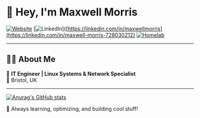 # 👋 Hey, I'm Maxwell Morris  

[![Website](https://img.shields.io/badge/%20Website-maxmorris.io-1f8ecd?style=for-the-badge&logo=google-chrome)](https://maxmorris.io) 
[![LinkedIn](https://img.shields.io/badge/💼%20LinkedIn-Connect-blue?style=for-the-badge&logo=linkedin)]([https://linkedin.com/in/maxwellmorris](https://linkedin.com/in/maxwell-morris-728030212)
[![Homelab](https://img.shields.io/badge/%20Homelab-MorrisLAN-333?style=for-the-badge&logo=github)](https://github.com/MorrisLAN/morrislan)  

---

## 👨‍💻 About Me  

🚀 **IT Engineer | Linux Systems & Network Specialist**  
📍 Bristol, UK

---

[![Anurag's GitHub stats](https://github-readme-stats.vercel.app/api?username=m4xmorris&theme=transparent&show_icons=true)](https://github.com/anuraghazra/github-readme-stats)

🚀 Always learning, optimizing, and building cool stuff!
